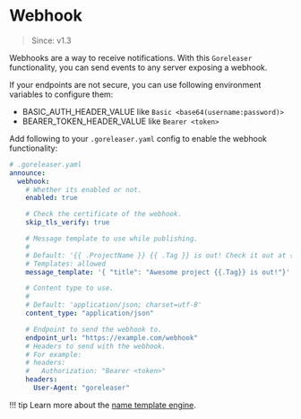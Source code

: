 # Webhook

> Since: v1.3

Webhooks are a way to receive notifications. With this `Goreleaser` functionality, you can send events to any server
exposing a webhook.

If your endpoints are not secure, you can use following environment variables to configure them:

- BASIC_AUTH_HEADER_VALUE like `Basic <base64(username:password)>`
- BEARER_TOKEN_HEADER_VALUE like `Bearer <token>`

Add following to your `.goreleaser.yaml` config to enable the webhook functionality:

```yaml
# .goreleaser.yaml
announce:
  webhook:
    # Whether its enabled or not.
    enabled: true

    # Check the certificate of the webhook.
    skip_tls_verify: true

    # Message template to use while publishing.
    #
    # Default: '{{ .ProjectName }} {{ .Tag }} is out! Check it out at {{ .ReleaseURL }}'
    # Templates: allowed
    message_template: '{ "title": "Awesome project {{.Tag}} is out!"}'

    # Content type to use.
    #
    # Default: 'application/json; charset=utf-8'
    content_type: "application/json"

    # Endpoint to send the webhook to.
    endpoint_url: "https://example.com/webhook"
    # Headers to send with the webhook.
    # For example:
    # headers:
    #   Authorization: "Bearer <token>"
    headers:
      User-Agent: "goreleaser"

```

!!! tip
  Learn more about the [name template engine](/customization/templates/).
